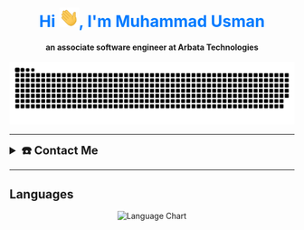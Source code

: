<div align="center">
  <h1 align="center" style="color: #007BFF;">Hi <img width="35" src="https://github.com/1999AZZAR/1999AZZAR/blob/main/resources/img/waving.gif">, I'm Muhammad Usman</h1>
  <h4 align="center">an associate software engineer at Arbata Technologies</h4>
</div>

<div align="center">
  <a href="https://1999azzar.github.io/1999AZZAR/">
    <img  src="https://github.com/1999AZZAR/1999AZZAR/blob/main/resources/img/grid-snake.svg" alt="snake" />
  </a>
</div>

-----

<details>
  <summary style="font-size: 20px; font-weight: bold;">☎️ Contact Me</summary>
  <div>
    <samp>
      <h2 align="center">You can reach me by:</h2>
      <p align="center">
        <a href="https://www.linkedin.com/in/muhammad-usman-fazal/" target="blank">
          <img align="center" src="https://img.shields.io/badge/linkedin-%231DA1F2.svg?style=for-the-badge&logo=linkedin&logoColor=white" alt="LinkedIn" height="30" />
        </a>
        <a href="mailto:usmanfazaljj@gmail.com" target="blank">
          <img align="center" src="https://img.shields.io/badge/gmail-EA4335.svg?style=for-the-badge&logo=gmail&logoColor=white" alt="Gmail" height="30" />
        </a>
      </p>
      <p align="center">
        <a href="https://www.instagram.com/plzbepatientihasautism/" target="blank">
          <img align="center" src="https://img.shields.io/badge/instagram-%23E4405F.svg?style=for-the-badge&logo=Instagram&logoColor=white" alt="Instagram" height="30" />
        </a>
        <a href="https://wa.me/+923107575660" target="blank">
          <img align="center" src="https://img.shields.io/badge/whatsapp-4B7F1.svg?style=for-the-badge&logo=whatsapp&logoColor=white" alt="WhatsApp" height="30" />
        </a>
        <a href="https://twitter.com/nik_9649" target="blank">
          <img align="center" src="https://img.shields.io/badge/twitter-1DA1F2.svg?style=for-the-badge&logo=twitter&logoColor=white" alt="Twitter" height="30" />
        </a>
      </p>
      <br>
    </samp>
  </div>
</details>

-----

## Languages

<div align="center">
<div align="center">
  <img src="https://chart.googleapis.com/chart?cht=p&chd=t:35.22,29.63,21.68,5.14,4,1.18,1.14,0.44,0.39,0.29,0.24,0.19,0.11,0.1,0.07,0.06,0.05,0.05,0.01,0.01,0,0,0,0&chs=700x400&chl=javascript|typescript|javascriptreact|html|yaml|json|xsl|code-runner-output|plaintext|solidity|xml|typescriptreact|properties|ignore|jsonc|csv|markdown|shellscript|code-text-binary|log|ini|bat|css|tools-for-solidity-output|Log|less&chco=7dd779,9b27a9,8295f3,b296bf,fd4127,36fd86,4e6a5b,16f884,243831,e5a7dc,7f8dde,8890e3,bd6d2e,f31288,b6d3c3,0625fb,4a8d3d,aa88b0,62f696,868ca2,c2ecce,5b6ea4,3e210f,5d49fb,66a2b1,d46fcd" alt="Language Chart" />
</div>

</div>

